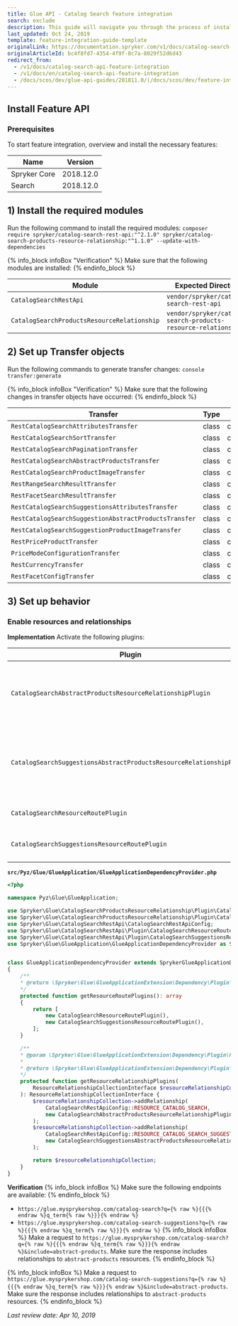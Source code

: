 ```yaml
---
title: Glue API - Catalog Search feature integration
search: exclude
description: This guide will navigate you through the process of installing and configuring the Search API feature in Spryker OS.
last_updated: Oct 24, 2019
template: feature-integration-guide-template
originalLink: https://documentation.spryker.com/v1/docs/catalog-search-api-feature-integration
originalArticleId: bc4f8fd7-4354-4f9f-8c7a-8029f52d6d43
redirect_from:
  - /v1/docs/catalog-search-api-feature-integration
  - /v1/docs/en/catalog-search-api-feature-integration
  - /docs/scos/dev/glue-api-guides/201811.0/(/docs/scos/dev/feature-integration-guides/201811.0/glue-api/catalog-search-api-feature-integration.html)
---
```


## Install Feature API
### Prerequisites
To start feature integration, overview and install the necessary features:

| Name |Version  |
| --- | --- |
| Spryker Core |2018.12.0  |
| Search | 2018.12.0 |

## 1) Install the required modules

Run the following command to install the required modules:
`composer require spryker/catalog-search-rest-api:"^2.1.0" spryker/catalog-search-products-resource-relationship:"^1.1.0" --update-with-dependencies`

{% info_block infoBox "Verification" %}
Make sure that the following modules are installed:
{% endinfo_block %}

| Module | Expected Directory |
| --- | --- |
| `CatalogSearchRestApi` | `vendor/spryker/catalog-search-rest-api` |
| `CatalogSearchProductsResourceRelationship` | `vendor/spryker/catalog-search-products-resource-relationship` |

## 2) Set up Transfer objects

Run the following commands to generate transfer changes:
`console transfer:generate`

{% info_block infoBox "Verification" %}
Make sure that the following changes in transfer objects have occurred:
{% endinfo_block %}

| Transfer |Type  | Event | Path |
| --- | --- | --- | --- |
| `RestCatalogSearchAttributesTransfer` | class  | created | `src/Generated/Shared/Transfer/RestCatalogSearchAttributesTransfer	` |
| `RestCatalogSearchSortTransfer` | class  | created | `src/Generated/Shared/Transfer/RestCatalogSearchSortTransfer	` |
| `RestCatalogSearchPaginationTransfer` | class  | created | `src/Generated/Shared/Transfer/RestCatalogSearchPaginationTransfer	` |
| `RestCatalogSearchAbstractProductsTransfer` | class  | created | `src/Generated/Shared/Transfer/RestCatalogSearchAbstractProductsTransfer` |
| `RestCatalogSearchProductImageTransfer` | class  | created | `src/Generated/Shared/Transfer/RestCatalogSearchProductImageTransfer` |
| `RestRangeSearchResultTransfer` | class  | created | `src/Generated/Shared/Transfer/RestRangeSearchResultTransfer` |
| `RestFacetSearchResultTransfer` | class  | created | `src/Generated/Shared/Transfer/RestFacetSearchResultTransfer` |
| `RestCatalogSearchSuggestionsAttributesTransfer` | class  | created | `src/Generated/Shared/Transfer/RestCatalogSearchSuggestionsAttributesTransfer` |
| `RestCatalogSearchSuggestionAbstractProductsTransfer` | class  | created | `src/Generated/Shared/Transfer/RestCatalogSearchSuggestionAbstractProductsTransfer` |
| `RestCatalogSearchSuggestionProductImageTransfer` | class  | created | `src/Generated/Shared/Transfer/RestCatalogSearchSuggestionProductImageTransfer` |
| `RestPriceProductTransfer` | class  | created | `src/Generated/Shared/Transfer/RestPriceProductTransfer` |
| `PriceModeConfigurationTransfer` | class  | created | `src/Generated/Shared/Transfer/PriceModeConfigurationTransfer` |
| `RestCurrencyTransfer` | class  | created | `src/Generated/Shared/Transfer/RestCurrencyTransfer` |
| `RestFacetConfigTransfer` | class  | created | `src/Generated/Shared/Transfer/RestFacetConfigTransfer	` |

## 3) Set up behavior
### Enable resources and relationships
**Implementation**
Activate the following plugins:

|  Plugin|Specification  | Prerequisites | Namespace |
| --- | --- | --- | --- |
| `CatalogSearchAbstractProductsResourceRelationshipPlugin` | Adds the abstract product resource relationship to search results. | None | `Spryker\Glue\CatalogSearchProductsResourceRelationship\Plugin` |
| `CatalogSearchSuggestionsAbstractProductsResourceRelationshipPlugin` | Adds the abstract product resource relationship to search suggestions results. | None | `Spryker\Glue\CatalogSearchProductsResourceRelationship\Plugin` |
| `CatalogSearchResourceRoutePlugin` | Registers the `search` resource. | None | `Spryker\Glue\CatalogSearchRestApi\Plugin\CatalogSearchResourceRoutePlugin` |
| `CatalogSearchSuggestionsResourceRoutePlugin` | Registers the `search-suggestions` resource. | None | `Spryker\Glue\CatalogSearchRestApi\Plugin\CatalogSearchSuggestionsResourceRoutePlugin` |

**`src/Pyz/Glue/GlueApplication/GlueApplicationDependencyProvider.php`**
```php
<?php

namespace Pyz\Glue\GlueApplication;

use Spryker\Glue\CatalogSearchProductsResourceRelationship\Plugin\CatalogSearchAbstractProductsResourceRelationshipPlugin;
use Spryker\Glue\CatalogSearchProductsResourceRelationship\Plugin\CatalogSearchSuggestionsAbstractProductsResourceRelationshipPlugin;
use Spryker\Glue\CatalogSearchRestApi\CatalogSearchRestApiConfig;
use Spryker\Glue\CatalogSearchRestApi\Plugin\CatalogSearchResourceRoutePlugin;
use Spryker\Glue\CatalogSearchRestApi\Plugin\CatalogSearchSuggestionsResourceRoutePlugin;
use Spryker\Glue\GlueApplication\GlueApplicationDependencyProvider as SprykerGlueApplicationDependencyProvider;


class GlueApplicationDependencyProvider extends SprykerGlueApplicationDependencyProvider
{
    /**
    * @return \Spryker\Glue\GlueApplicationExtension\Dependency\Plugin\ResourceRoutePluginInterface[]
    */
    protected function getResourceRoutePlugins(): array
    {       
        return [
            new CatalogSearchResourceRoutePlugin(),
            new CatalogSearchSuggestionsResourceRoutePlugin(),
        ];
    }

    /**
    * @param \Spryker\Glue\GlueApplicationExtension\Dependency\Plugin\ResourceRelationshipCollectionInterface $resourceRelationshipCollection
    *
    * @return \Spryker\Glue\GlueApplicationExtension\Dependency\Plugin\ResourceRelationshipCollectionInterface
    */
    protected function getResourceRelationshipPlugins(
        ResourceRelationshipCollectionInterface $resourceRelationshipCollection
    ): ResourceRelationshipCollectionInterface {
        $resourceRelationshipCollection->addRelationship(
            CatalogSearchRestApiConfig::RESOURCE_CATALOG_SEARCH,
            new CatalogSearchAbstractProductsResourceRelationshipPlugin()
        );
        $resourceRelationshipCollection->addRelationship(
            CatalogSearchRestApiConfig::RESOURCE_CATALOG_SEARCH_SUGGESTIONS,
            new CatalogSearchSuggestionsAbstractProductsResourceRelationshipPlugin()
        );

        return $resourceRelationshipCollection;
    }
}
```

**Verification**
{% info_block infoBox %}
Make sure the following endpoints are available:
{% endinfo_block %}
* `https://glue.mysprykershop.com/catalog-search?q={% raw %}{{{% endraw %}q_term{% raw %}}}{% endraw %}`
* `https://glue.mysprykershop.com/catalog-search-suggestions?q={% raw %}{{{% endraw %}q_term{% raw %}}}{% endraw %}`
{% info_block infoBox %}
Make a request to `https://glue.mysprykershop.com/catalog-search?q={% raw %}{{{% endraw %}q_term{% raw %}}}{% endraw %}&include=abstract-products`. Make sure the response includes relationships to `abstract-products` resources.
{% endinfo_block %}

{% info_block infoBox %}
Make a request to `https://glue.mysprykershop.com/catalog-search-suggestions?q={% raw %}{{{% endraw %}q_term{% raw %}}}{% endraw %}&include=abstract-products`. Make sure the response includes relationships to `abstract-products` resources.
{% endinfo_block %}

_Last review date: Apr 10, 2019_
